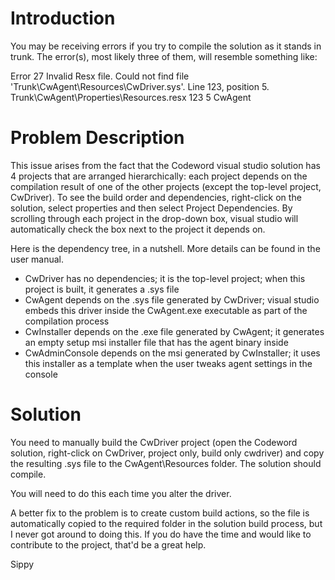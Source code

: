 # Introduction #

You may be receiving errors if you try to compile the solution as it stands in trunk.  The error(s), most likely three of them, will resemble something like:

Error	27	Invalid Resx file. Could not find file 'Trunk\CwAgent\Resources\CwDriver.sys'. Line 123, position 5.	Trunk\CwAgent\Properties\Resources.resx	123	5	CwAgent

# Problem Description #

This issue arises from the fact that the Codeword visual studio solution has 4 projects that are arranged hierarchically:  each project depends on the compilation result of one of the other projects (except the top-level project, CwDriver).  To see the build order and dependencies, right-click on the solution, select properties and then select Project Dependencies.  By scrolling through each project in the drop-down box, visual studio will automatically check the box next to the project it depends on.

Here is the dependency tree, in a nutshell.  More details can be found in the user manual.

  * CwDriver has no dependencies; it is the top-level project; when this project is built, it generates a .sys file
  * CwAgent depends on the .sys file generated by CwDriver; visual studio embeds this driver inside the CwAgent.exe executable as part of the compilation process
  * CwInstaller depends on the .exe file generated by CwAgent; it generates an empty setup msi installer file that has the agent binary inside
  * CwAdminConsole depends on the msi generated by CwInstaller; it uses this installer as a template when the user tweaks agent settings in the console

# Solution #

You need to manually build the CwDriver project (open the Codeword solution, right-click on CwDriver, project only, build only cwdriver) and copy the resulting .sys file to the CwAgent\Resources folder.  The solution should compile.

You will need to do this each time you alter the driver.

A better fix to the problem is to create custom build actions, so the file is automatically copied to the required folder in the solution build process, but I never got around to doing this.  If you do have the time and would like to contribute to the project, that'd be a great help.

Sippy